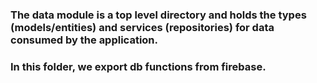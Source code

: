 ### The data module is a top level directory and holds the types (models/entities) and services (repositories) for data consumed by the application.
### In this folder, we export db functions from firebase. 
